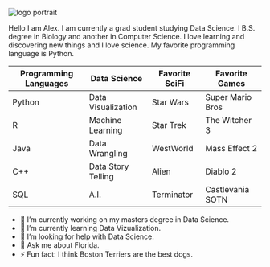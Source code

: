 ![logo portrait](https://github.com/ahughes3300/ahughes3300/assets/33879610/e0db4857-605e-496a-aa83-94d04e177eb8)

Hello I am Alex. I am currently a grad student studying Data Science. I B.S. degree in Biology and another in Computer Science. I love learning and discovering new things and I love science. My favorite programming language is Python. 

| Programming Languages| Data Science      | Favorite SciFi | Favorite Games   | 
| -------------        | -------------     | -------------  | -------------    |
| Python               | Data Visualization| Star Wars      | Super Mario Bros |
| R                    | Machine Learning  | Star Trek      | The Witcher 3    |
| Java                 | Data Wrangling    | WestWorld      | Mass Effect 2    |
| C++                  | Data Story Telling| Alien          | Diablo 2         |
| SQL                  | A.I.              | Terminator     | Castlevania SOTN |





- 🔭 I’m currently working on my masters degree in Data Science.
- 🌱 I’m currently learning Data Vizualization.
- 🤔 I’m looking for help with Data Science.
- 💬 Ask me about Florida.
- ⚡ Fun fact: I think Boston Terriers are the best dogs.


